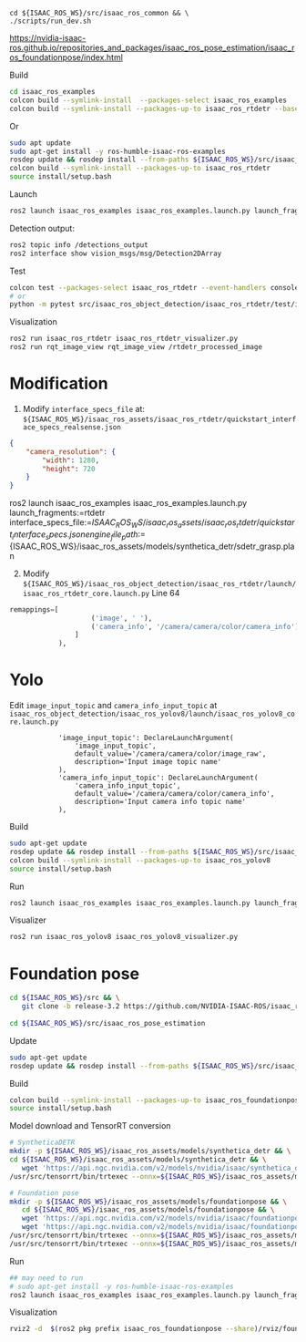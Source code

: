 ```
cd ${ISAAC_ROS_WS}/src/isaac_ros_common && \
./scripts/run_dev.sh
```

https://nvidia-isaac-ros.github.io/repositories_and_packages/isaac_ros_pose_estimation/isaac_ros_foundationpose/index.html


Build
```bash
cd isaac_ros_examples
colcon build --symlink-install  --packages-select isaac_ros_examples
colcon build --symlink-install --packages-up-to isaac_ros_rtdetr --base-paths ${ISAAC_ROS_WS}/src/isaac_ros_object_detection/isaac_ros_rtdetr
```
Or

```bash
sudo apt update
sudo apt-get install -y ros-humble-isaac-ros-examples
rosdep update && rosdep install --from-paths ${ISAAC_ROS_WS}/src/isaac_ros_object_detection/isaac_ros_rtdetr --ignore-src -y
colcon build --symlink-install --packages-up-to isaac_ros_rtdetr
source install/setup.bash
```

Launch
```bash
ros2 launch isaac_ros_examples isaac_ros_examples.launch.py launch_fragments:=rtdetr interface_specs_file:=${ISAAC_ROS_WS}/isaac_ros_assets/isaac_ros_rtdetr/quickstart_interface_specs.json engine_file_path:=${ISAAC_ROS_WS}/isaac_ros_assets/models/synthetica_detr/sdetr_grasp.plan confidence_threshold:=0.1
```

Detection output:
```bash
ros2 topic info /detections_output
ros2 interface show vision_msgs/msg/Detection2DArray
```

Test
```bash
colcon test --packages-select isaac_ros_rtdetr --event-handlers console_direct+
# or
python -m pytest src/isaac_ros_object_detection/isaac_ros_rtdetr/test/isaac_ros_rtdetr_pol_test.py -v
```

Visualization
```bash
ros2 run isaac_ros_rtdetr isaac_ros_rtdetr_visualizer.py
ros2 run rqt_image_view rqt_image_view /rtdetr_processed_image
```

# Modification

1. Modify `interface_specs_file` at: `${ISAAC_ROS_WS}/isaac_ros_assets/isaac_ros_rtdetr/quickstart_interface_specs_realsense.json`

```json
{
    "camera_resolution": {
        "width": 1280,
        "height": 720
    }
}
```

ros2 launch isaac_ros_examples isaac_ros_examples.launch.py launch_fragments:=rtdetr interface_specs_file:=${ISAAC_ROS_WS}/isaac_ros_assets/isaac_ros_rtdetr/quickstart_interface_specs.json engine_file_path:=${ISAAC_ROS_WS}/isaac_ros_assets/models/synthetica_detr/sdetr_grasp.plan

2. Modify `${ISAAC_ROS_WS}/isaac_ros_object_detection/isaac_ros_rtdetr/launch/isaac_ros_rtdetr_core.launch.py` Line 64

```python
remappings=[
                    ('image', ' '),
                    ('camera_info', '/camera/camera/color/camera_info')
                ]
            ),
```

# Yolo

Edit `image_input_topic` and `camera_info_input_topic` at `isaac_ros_object_detection/isaac_ros_yolov8/launch/isaac_ros_yolov8_core.launch.py`

```
            'image_input_topic': DeclareLaunchArgument(
                'image_input_topic',
                default_value='/camera/camera/color/image_raw',
                description='Input image topic name'
            ),
            'camera_info_input_topic': DeclareLaunchArgument(
                'camera_info_input_topic',
                default_value='/camera/camera/color/camera_info',
                description='Input camera info topic name'
            ),
```

Build
```bash
sudo apt-get update
rosdep update && rosdep install --from-paths ${ISAAC_ROS_WS}/src/isaac_ros_object_detection/isaac_ros_yolov8 --ignore-src -y
colcon build --symlink-install --packages-up-to isaac_ros_yolov8
source install/setup.bash
```

Run
```bash
ros2 launch isaac_ros_examples isaac_ros_examples.launch.py launch_fragments:=yolov8 interface_specs_file:=${ISAAC_ROS_WS}/isaac_ros_assets/isaac_ros_yolov8/quickstart_interface_specs.json model_file_path:=${ISAAC_ROS_WS}/isaac_ros_assets/models/yolov8/yolov8s.onnx engine_file_path:=${ISAAC_ROS_WS}/isaac_ros_assets/models/yolov8/yolov8s.plan
```

Visualizer
```bash
ros2 run isaac_ros_yolov8 isaac_ros_yolov8_visualizer.py
```

# Foundation pose
```bash
cd ${ISAAC_ROS_WS}/src && \
   git clone -b release-3.2 https://github.com/NVIDIA-ISAAC-ROS/isaac_ros_pose_estimation.git isaac_ros_pose_estimation
   
cd ${ISAAC_ROS_WS}/src/isaac_ros_pose_estimation
```

Update
```bash
sudo apt-get update
rosdep update && rosdep install --from-paths ${ISAAC_ROS_WS}/src/isaac_ros_pose_estimation/isaac_ros_foundationpose --ignore-src -y
```

Build
```bash
colcon build --symlink-install --packages-up-to isaac_ros_foundationpose
source install/setup.bash
```

Model download and TensorRT conversion
```bash
# SyntheticaDETR 
mkdir -p ${ISAAC_ROS_WS}/isaac_ros_assets/models/synthetica_detr && \
cd ${ISAAC_ROS_WS}/isaac_ros_assets/models/synthetica_detr && \
   wget 'https://api.ngc.nvidia.com/v2/models/nvidia/isaac/synthetica_detr/versions/1.0.0_onnx/files/sdetr_grasp.onnx'
/usr/src/tensorrt/bin/trtexec --onnx=${ISAAC_ROS_WS}/isaac_ros_assets/models/synthetica_detr/sdetr_grasp.onnx --saveEngine=${ISAAC_ROS_WS}/isaac_ros_assets/models/synthetica_detr/sdetr_grasp.plan

# Foundation pose
mkdir -p ${ISAAC_ROS_WS}/isaac_ros_assets/models/foundationpose && \
   cd ${ISAAC_ROS_WS}/isaac_ros_assets/models/foundationpose && \
   wget 'https://api.ngc.nvidia.com/v2/models/nvidia/isaac/foundationpose/versions/1.0.0_onnx/files/refine_model.onnx' -O refine_model.onnx && \
   wget 'https://api.ngc.nvidia.com/v2/models/nvidia/isaac/foundationpose/versions/1.0.0_onnx/files/score_model.onnx' -O score_model.onnx
/usr/src/tensorrt/bin/trtexec --onnx=${ISAAC_ROS_WS}/isaac_ros_assets/models/foundationpose/refine_model.onnx --saveEngine=${ISAAC_ROS_WS}/isaac_ros_assets/models/foundationpose/refine_trt_engine.plan --minShapes=input1:1x160x160x6,input2:1x160x160x6 --optShapes=input1:1x160x160x6,input2:1x160x160x6 --maxShapes=input1:42x160x160x6,input2:42x160x160x6
/usr/src/tensorrt/bin/trtexec --onnx=${ISAAC_ROS_WS}/isaac_ros_assets/models/foundationpose/score_model.onnx --saveEngine=${ISAAC_ROS_WS}/isaac_ros_assets/models/foundationpose/score_trt_engine.plan --minShapes=input1:1x160x160x6,input2:1x160x160x6 --optShapes=input1:1x160x160x6,input2:1x160x160x6 --maxShapes=input1:252x160x160x6,input2:252x160x160x6
```

Run
```bash
## may need to run
# sudo apt-get install -y ros-humble-isaac-ros-examples
ros2 launch isaac_ros_examples isaac_ros_examples.launch.py launch_fragments:=foundationpose interface_specs_file:=${ISAAC_ROS_WS}/isaac_ros_assets/isaac_ros_foundationpose/quickstart_interface_specs.json mesh_file_path:=${ISAAC_ROS_WS}/isaac_ros_assets/isaac_ros_foundationpose/Mustard/textured_simple.obj texture_path:=${ISAAC_ROS_WS}/isaac_ros_assets/isaac_ros_foundationpose/Mustard/texture_map.png score_engine_file_path:=${ISAAC_ROS_WS}/isaac_ros_assets/models/foundationpose/score_trt_engine.plan refine_engine_file_path:=${ISAAC_ROS_WS}/isaac_ros_assets/models/foundationpose/refine_trt_engine.plan rt_detr_engine_file_path:=${ISAAC_ROS_WS}/isaac_ros_assets/models/synthetica_detr/sdetr_grasp.plan
```

Visualization
```bash
rviz2 -d  $(ros2 pkg prefix isaac_ros_foundationpose --share)/rviz/foundationpose.rviz
```